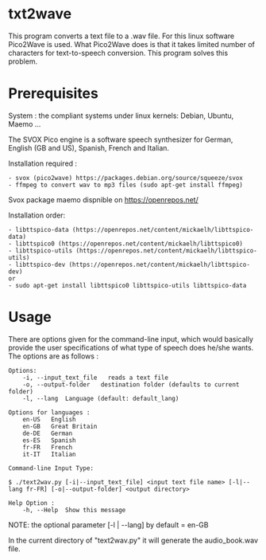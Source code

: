 txt2wave
=========

This program converts a text file to a .wav file. For this linux software Pico2Wave is used. What Pico2Wave does is that it takes limited number of characters for text-to-speech conversion. This program solves this problem.

Prerequisites
==============

System : the compliant systems under linux kernels: Debian, Ubuntu, Maemo ...

The SVOX Pico engine is a software speech synthesizer for German, English (GB and US), Spanish, French and Italian.

Installation required :

    - svox (pico2wave) https://packages.debian.org/source/squeeze/svox
    - ffmpeg to convert wav to mp3 files (sudo apt-get install ffmpeg)

Svox package maemo dispnible on https://openrepos.net/

Installation order:

    - libttspico-data (https://openrepos.net/content/mickaelh/libttspico-data)
    - libttspico0 (https://openrepos.net/content/mickaelh/libttspico0)
    - libttspico-utils (https://openrepos.net/content/mickaelh/libttspico-utils)
    - libttspico-dev (https://openrepos.net/content/mickaelh/libttspico-dev)
    or
    - sudo apt-get install libttspico0 libttspico-utils libttspico-data


Usage
=======

There are options given for the command-line input, which would basically provide the user specifications of what type of speech does he/she wants. The options are as follows :

    Options:
        -i, --input_text_file   reads a text file
        -o, --output-folder   destination folder (defaults to current folder)
        -l, --lang  Language (default: default_lang)

    Options for languages :
        en-US   English
        en-GB   Great Britain
        de-DE   German
        es-ES   Spanish
        fr-FR   French
        it-IT   Italian

    Command-line Input Type:

    $ ./text2wav.py [-i|--input_text_file] <input text file name> [-l|--lang fr-FR] [-o|--output-folder] <output directory>

    Help Option :
        -h, --Help  Show this message

NOTE:
the optional parameter [-l | --lang] by default = en-GB

In the current directory of "text2wav.py" it will generate the audio_book.wav file.
